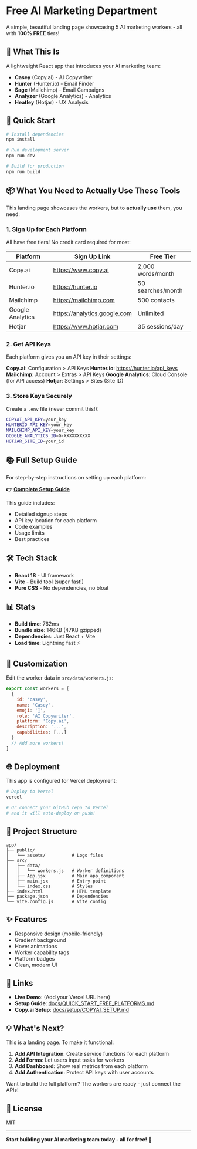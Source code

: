 # Free AI Marketing Department

A simple, beautiful landing page showcasing 5 AI marketing workers - all with **100% FREE** tiers!

## 🎯 What This Is

A lightweight React app that introduces your AI marketing team:
- **Casey** (Copy.ai) - AI Copywriter
- **Hunter** (Hunter.io) - Email Finder
- **Sage** (Mailchimp) - Email Campaigns
- **Analyzer** (Google Analytics) - Analytics
- **Heatley** (Hotjar) - UX Analysis

## 🚀 Quick Start

```bash
# Install dependencies
npm install

# Run development server
npm run dev

# Build for production
npm run build
```

## 📦 What You Need to Actually Use These Tools

This landing page showcases the workers, but to **actually use** them, you need:

### 1. Sign Up for Each Platform

All have free tiers! No credit card required for most:

| Platform | Sign Up Link | Free Tier |
|----------|--------------|-----------|
| Copy.ai | https://www.copy.ai | 2,000 words/month |
| Hunter.io | https://hunter.io | 50 searches/month |
| Mailchimp | https://mailchimp.com | 500 contacts |
| Google Analytics | https://analytics.google.com | Unlimited |
| Hotjar | https://www.hotjar.com | 35 sessions/day |

### 2. Get API Keys

Each platform gives you an API key in their settings:

**Copy.ai**: Configuration > API Keys
**Hunter.io**: https://hunter.io/api_keys
**Mailchimp**: Account > Extras > API Keys
**Google Analytics**: Cloud Console (for API access)
**Hotjar**: Settings > Sites (Site ID)

### 3. Store Keys Securely

Create a `.env` file (never commit this!):

```bash
COPYAI_API_KEY=your_key
HUNTERIO_API_KEY=your_key
MAILCHIMP_API_KEY=your_key
GOOGLE_ANALYTICS_ID=G-XXXXXXXXXX
HOTJAR_SITE_ID=your_id
```

## 📚 Full Setup Guide

For step-by-step instructions on setting up each platform:

**👉 [Complete Setup Guide](../docs/QUICK_START_FREE_PLATFORMS.md)**

This guide includes:
- Detailed signup steps
- API key location for each platform
- Code examples
- Usage limits
- Best practices

## 🛠️ Tech Stack

- **React 18** - UI framework
- **Vite** - Build tool (super fast!)
- **Pure CSS** - No dependencies, no bloat

## 📊 Stats

- **Build time**: 762ms
- **Bundle size**: 146KB (47KB gzipped)
- **Dependencies**: Just React + Vite
- **Load time**: Lightning fast ⚡

## 🎨 Customization

Edit the worker data in `src/data/workers.js`:

```javascript
export const workers = [
  {
    id: 'casey',
    name: 'Casey',
    emoji: '📝',
    role: 'AI Copywriter',
    platform: 'Copy.ai',
    description: '...',
    capabilities: [...]
  }
  // Add more workers!
]
```

## 🌐 Deployment

This app is configured for Vercel deployment:

```bash
# Deploy to Vercel
vercel

# Or connect your GitHub repo to Vercel
# and it will auto-deploy on push!
```

## 📁 Project Structure

```
app/
├── public/
│   └── assets/          # Logo files
├── src/
│   ├── data/
│   │   └── workers.js   # Worker definitions
│   ├── App.jsx          # Main app component
│   ├── main.jsx         # Entry point
│   └── index.css        # Styles
├── index.html           # HTML template
├── package.json         # Dependencies
└── vite.config.js       # Vite config
```

## ✨ Features

- Responsive design (mobile-friendly)
- Gradient background
- Hover animations
- Worker capability tags
- Platform badges
- Clean, modern UI

## 🔗 Links

- **Live Demo**: (Add your Vercel URL here)
- **Setup Guide**: [docs/QUICK_START_FREE_PLATFORMS.md](../docs/QUICK_START_FREE_PLATFORMS.md)
- **Copy.ai Setup**: [docs/setup/COPYAI_SETUP.md](../docs/setup/COPYAI_SETUP.md)

## 💡 What's Next?

This is a landing page. To make it functional:

1. **Add API Integration**: Create service functions for each platform
2. **Add Forms**: Let users input tasks for workers
3. **Add Dashboard**: Show real metrics from each platform
4. **Add Authentication**: Protect API keys with user accounts

Want to build the full platform? The workers are ready - just connect the APIs!

## 📄 License

MIT

---

**Start building your AI marketing team today - all for free! 🚀**
